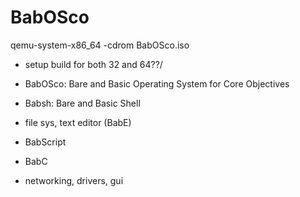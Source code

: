 # BabOSco

qemu-system-x86_64 -cdrom BabOSco.iso

- setup build for both 32 and 64??/

- BabOSco: Bare and Basic Operating System for Core Objectives
- Babsh: Bare and Basic Shell
- file sys, text editor (BabE)
- BabScript
- BabC
- networking, drivers, gui